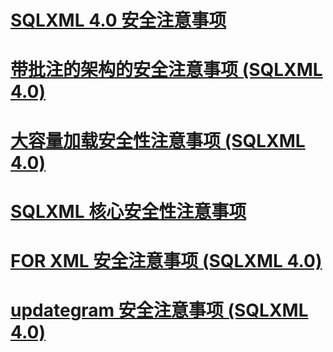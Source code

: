 # [SQLXML 4.0 安全注意事项](sqlxml-4-0-security-considerations.md)

# [带批注的架构的安全注意事项 (SQLXML 4.0)](annotated-schema-security-considerations-sqlxml-4-0.md)
# [大容量加载安全性注意事项 (SQLXML 4.0)](bulk-load-security-considerations-sqlxml-4-0.md)
# [SQLXML 核心安全性注意事项](core-sqlxml-security-considerations.md)
# [FOR XML 安全注意事项 (SQLXML 4.0)](for-xml-security-considerations-sqlxml-4-0.md)
# [updategram 安全注意事项 (SQLXML 4.0)](updategram-security-considerations-sqlxml-4-0.md)
